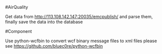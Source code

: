 #AirQuality

Get data from http://113.108.142.147:20035/emcpublish/ and parse them, finally save the data into the database

#Component

Use python-wcfbin to convert wcf binary message files to xml files
please see https://github.com/bluec0re/python-wcfbin


